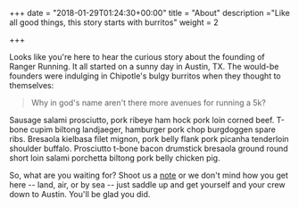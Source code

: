 +++
date = "2018-01-29T01:24:30+00:00"
title = "About"
description ="Like all good things, this story starts with burritos"
weight = 2

+++

Looks like you're here to hear the curious story about the founding of Ranger Running. It all started on a sunny day in Austin, TX. The would-be founders were indulging in Chipotle's bulgy burritos when they thought to themselves:

> Why in god's name aren't there more avenues for running a 5k?

Sausage salami prosciutto, pork ribeye ham hock pork loin corned beef. T-bone cupim biltong landjaeger, hamburger pork chop burgdoggen spare ribs. Bresaola kielbasa filet mignon, pork belly flank pork picanha tenderloin shoulder buffalo. Prosciutto t-bone bacon drumstick bresaola ground round short loin salami porchetta biltong pork belly chicken pig.

So, what are you waiting for? Shoot us a [note](/contact) or we don't mind how you get here -- land, air, or by sea -- just saddle up and get yourself and your crew down to Austin. You'll be glad you did.

<div id='map-container'>
  <div id='map'></div>
</div>
